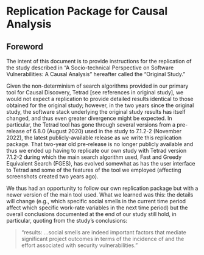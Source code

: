 # Replication Package for Causal Analysis

## Foreword

The intent of this document is to provide instructions for the replication of the study described in “A Socio-technical Perspective on Software Vulnerabilities: A Causal Analysis” hereafter called the “Original Study.”

Given the non-determinism of search algorithms provided in our primary tool for Causal Discovery, Tetrad [see references in original study], we would not expect a replication to provide detailed results identical to those obtained for the original study; however, in the two years since the original study, the software stack underlying the original study results has itself changed, and thus even greater divergence might be expected. In particular, the Tetrad tool has gone through several versions from a pre-release of 6.8.0 (August 2020) used in the study to 7.1.2-2 (November 2022), the latest publicly-available release as we write this replication package. That two-year old pre-release is no longer publicly available and thus we ended up having to replicate our own study with Tetrad version 7.1.2-2 during which the main search algorithm used, Fast and Greedy Equivalent Search (FGES), has evolved somewhat as has the user interface to Tetrad and some of the features of the tool we employed (affecting screenshots created two years ago).

We thus had an opportunity to follow our own replication package but with a newer version of the main tool used. What we learned was this: the details will change (e.g., which specific social smells in the current time period affect which specific work-rate variables in the next time period) but the overall conclusions documented at the end of our study still hold, in particular, quoting from the study’s conclusions:

> “results: …social smells are indeed important factors that mediate significant project outcomes in terms of the incidence of and the effort associated with security vulnerabilities.”


